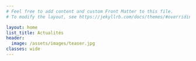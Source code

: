 ```yaml
---
# Feel free to add content and custom Front Matter to this file.
# To modify the layout, see https://jekyllrb.com/docs/themes/#overriding-theme-defaults

layout: home
list_title: Actualités
header:
  image: /assets/images/teaser.jpg
classes: wide
---
```

